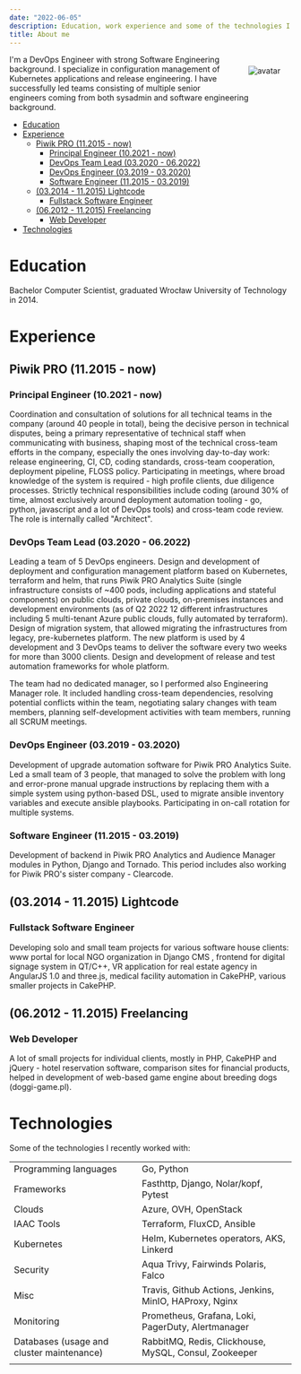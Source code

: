 ```yaml
---
date: "2022-06-05"
description: Education, work experience and some of the technologies I recently used
title: About me
---
```


<div>
<div class="avatar" style="float: right; margin: 20px;"><img src="/images/avatar.jpg" alt="avatar"></div> I'm a DevOps Engineer with strong Software Engineering background. I specialize in configuration management of Kubernetes applications and release engineering. I have successfully led teams consisting of multiple senior engineers coming from both sysadmin and software engineering background.
</div>

- [Education](#education)
- [Experience](#experience)
  * [Piwik PRO (11.2015 - now)](#piwik-pro-112015---now)
    + [Principal Engineer (10.2021 - now)](#principal-engineer-102021---now)
    + [DevOps Team Lead (03.2020 - 06.2022)](#devops-team-lead-032020---062022)
    + [DevOps Engineer (03.2019 - 03.2020)](#devops-engineer-032019---032020)
    + [Software Engineer (11.2015 - 03.2019)](#software-engineer-112015---032019)
  * [(03.2014 - 11.2015) Lightcode](#032014---112015-lightcode)
    + [Fullstack Software Engineer](#fullstack-software-engineer)
  * [(06.2012 - 11.2015) Freelancing](#062012---112015-freelancing)
    + [Web Developer](#web-developer)
- [Technologies](#technologies)


# Education

Bachelor Computer Scientist, graduated Wrocław University of Technology in 2014.

# Experience

## Piwik PRO (11.2015 - now)

### Principal Engineer (10.2021 - now)

Coordination and consultation of solutions for all technical teams in the company (around 40 people in total), being the decisive person in technical disputes, being a primary representative of technical staff when communicating with business, shaping most of the technical cross-team efforts in the company, especially the ones involving day-to-day work: release engineering, CI, CD, coding standards, cross-team cooperation, deployment pipeline, FLOSS policy. Participating in meetings, where broad knowledge of the system is required - high profile clients, due diligence processes. Strictly technical responsibilities include coding (around 30% of time, almost exclusively around deployment automation tooling - go, python, javascript and a lot of DevOps tools) and cross-team code review. The role is internally called "Architect".

### DevOps Team Lead (03.2020 - 06.2022)

Leading a team of 5 DevOps engineers. Design and development of deployment and configuration management platform based on Kubernetes, terraform and helm, that runs Piwik PRO Analytics Suite (single infrastructure consists of ~400 pods, including applications and stateful components) on public clouds, private clouds, on-premises instances and development environments (as of Q2 2022 12 different infrastructures including 5 multi-tenant Azure public clouds, fully automated by terraform). Design of migration system, that allowed migrating the infrastructures from legacy, pre-kubernetes platform. The new platform is used by 4 development and 3 DevOps teams to deliver the software every two weeks for more than 3000 clients. Design and development of release and test automation frameworks for whole platform.

The team had no dedicated manager, so I performed also Engineering Manager role. It included handling cross-team dependencies, resolving potential conflicts within the team, negotiating salary changes with team members, planning self-development activities with team members, running all SCRUM meetings.

### DevOps Engineer (03.2019 - 03.2020)

Development of upgrade automation software for Piwik PRO Analytics Suite. Led a small team of 3 people, that managed to solve the problem with long and error-prone manual upgrade instructions by replacing them with a simple system using python-based DSL, used to migrate ansible inventory variables and execute ansible playbooks. Participating in on-call rotation for multiple systems.

### Software Engineer (11.2015 - 03.2019)

Development of backend in Piwik PRO Analytics and Audience Manager modules in Python, Django and Tornado. This period includes also working for Piwik PRO's sister company - Clearcode.

## (03.2014 - 11.2015) Lightcode

### Fullstack Software Engineer

Developing solo and small team projects for various software house clients: www portal for local NGO organization in Django CMS , frontend for digital signage system in QT/C++, VR application for real estate agency in AngularJS 1.0 and three.js, medical facility automation in CakePHP, various smaller projects in CakePHP.

## (06.2012 - 11.2015) Freelancing

### Web Developer

A lot of small projects for individual clients, mostly in PHP, CakePHP and jQuery - hotel reservation software, comparison sites for financial products, helped in development of web-based game engine about breeding dogs (doggi-game.pl).


# Technologies

Some of the technologies I recently worked with:

|              | |
|-----------------------------------|--------------------------------------------------------|
| Programming languages             | Go, Python                                             |
| Frameworks                        | Fasthttp, Django, Nolar/kopf, Pytest                           |
| Clouds                            | Azure, OVH, OpenStack                                  |
| IAAC Tools                        | Terraform, FluxCD, Ansible                                      |
| Kubernetes                        | Helm, Kubernetes operators, AKS, Linkerd                             |
| Security                          | Aqua Trivy, Fairwinds Polaris, Falco                   |
| Misc                              | Travis, Github Actions, Jenkins, MinIO, HAProxy, Nginx |
| Monitoring                        | Prometheus, Grafana, Loki, PagerDuty, Alertmanager     |
| Databases (usage and cluster maintenance) | RabbitMQ, Redis, Clickhouse, MySQL, Consul, Zookeeper  |
|              | |
